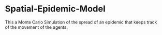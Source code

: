 # Spatial-Epidemic-Model
This a Monte Carlo Simulation of the spread of an epidemic that keeps track of the movement of the agents.
